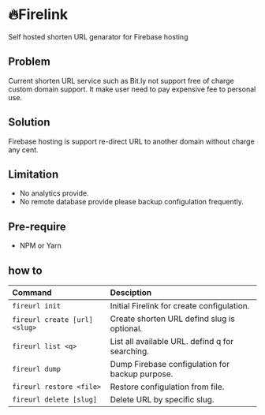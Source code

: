 # 🔥Firelink
Self hosted shorten URL genarator for Firebase hosting

## Problem
Current shorten URL service such as Bit.ly not support free of charge custom domain support. It make user need to pay expensive fee to personal use.

## Solution
Firebase hosting is support re-direct URL to another domain without charge any cent. 

## Limitation
- No analytics provide.
- No remote database provide please backup configulation frequently.

## Pre-require
- NPM or Yarn

## how to
 | Command                | Desciption
 | :--------------------- |:-------------|
 | `fireurl init`                   | Initial Firelink for create configulation.
 | `fireurl create [url] <slug> `   | Create shorten URL defind slug is optional.
 | `fireurl list <q>`               | List all available URL. defind q for searching.
 | `fireurl dump`                   | Dump Firebase configulation for backup purpose.
 | `fireurl restore <file>`         | Restore configulation from file.
 | `fireurl delete [slug]`          | Delete URL by specific slug.

